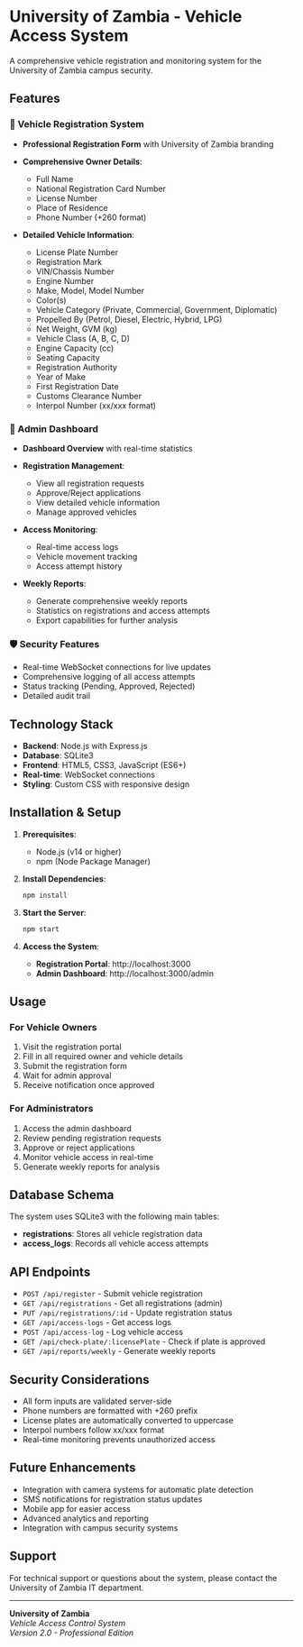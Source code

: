 # University of Zambia - Vehicle Access System

A comprehensive vehicle registration and monitoring system for the University of Zambia campus security.

## Features

### 🚗 Vehicle Registration System
- **Professional Registration Form** with University of Zambia branding
- **Comprehensive Owner Details**:
  - Full Name
  - National Registration Card Number
  - License Number
  - Place of Residence
  - Phone Number (+260 format)

- **Detailed Vehicle Information**:
  - License Plate Number
  - Registration Mark
  - VIN/Chassis Number
  - Engine Number
  - Make, Model, Model Number
  - Color(s)
  - Vehicle Category (Private, Commercial, Government, Diplomatic)
  - Propelled By (Petrol, Diesel, Electric, Hybrid, LPG)
  - Net Weight, GVM (kg)
  - Vehicle Class (A, B, C, D)
  - Engine Capacity (cc)
  - Seating Capacity
  - Registration Authority
  - Year of Make
  - First Registration Date
  - Customs Clearance Number
  - Interpol Number (xx/xxx format)

### 🔐 Admin Dashboard
- **Dashboard Overview** with real-time statistics
- **Registration Management**:
  - View all registration requests
  - Approve/Reject applications
  - View detailed vehicle information
  - Manage approved vehicles

- **Access Monitoring**:
  - Real-time access logs
  - Vehicle movement tracking
  - Access attempt history

- **Weekly Reports**:
  - Generate comprehensive weekly reports
  - Statistics on registrations and access attempts
  - Export capabilities for further analysis

### 🛡️ Security Features
- Real-time WebSocket connections for live updates
- Comprehensive logging of all access attempts
- Status tracking (Pending, Approved, Rejected)
- Detailed audit trail

## Technology Stack

- **Backend**: Node.js with Express.js
- **Database**: SQLite3
- **Frontend**: HTML5, CSS3, JavaScript (ES6+)
- **Real-time**: WebSocket connections
- **Styling**: Custom CSS with responsive design

## Installation & Setup

1. **Prerequisites**:
   - Node.js (v14 or higher)
   - npm (Node Package Manager)

2. **Install Dependencies**:
   ```bash
   npm install
   ```

3. **Start the Server**:
   ```bash
   npm start
   ```

4. **Access the System**:
   - **Registration Portal**: http://localhost:3000
   - **Admin Dashboard**: http://localhost:3000/admin

## Usage

### For Vehicle Owners
1. Visit the registration portal
2. Fill in all required owner and vehicle details
3. Submit the registration form
4. Wait for admin approval
5. Receive notification once approved

### For Administrators
1. Access the admin dashboard
2. Review pending registration requests
3. Approve or reject applications
4. Monitor vehicle access in real-time
5. Generate weekly reports for analysis

## Database Schema

The system uses SQLite3 with the following main tables:

- **registrations**: Stores all vehicle registration data
- **access_logs**: Records all vehicle access attempts

## API Endpoints

- `POST /api/register` - Submit vehicle registration
- `GET /api/registrations` - Get all registrations (admin)
- `PUT /api/registrations/:id` - Update registration status
- `GET /api/access-logs` - Get access logs
- `POST /api/access-log` - Log vehicle access
- `GET /api/check-plate/:licensePlate` - Check if plate is approved
- `GET /api/reports/weekly` - Generate weekly reports

## Security Considerations

- All form inputs are validated server-side
- Phone numbers are formatted with +260 prefix
- License plates are automatically converted to uppercase
- Interpol numbers follow xx/xxx format
- Real-time monitoring prevents unauthorized access

## Future Enhancements

- Integration with camera systems for automatic plate detection
- SMS notifications for registration status updates
- Mobile app for easier access
- Advanced analytics and reporting
- Integration with campus security systems

## Support

For technical support or questions about the system, please contact the University of Zambia IT department.

---

**University of Zambia**  
*Vehicle Access Control System*  
*Version 2.0 - Professional Edition*